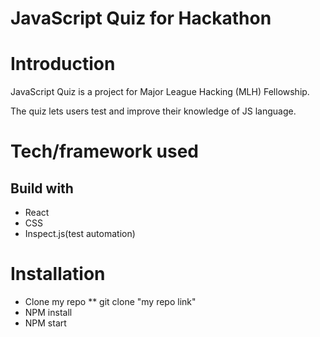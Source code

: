 # JavaScript Quiz for Hackathon

# Introduction
JavaScript Quiz is a project for Major League Hacking (MLH) Fellowship.

The quiz lets users test and improve their knowledge of JS language.

# Tech/framework used

## Build with
  * React
  * CSS
  * Inspect.js(test automation)
  
# Installation
  * Clone my repo 
    ** git clone "my repo link"
  * NPM install
  * NPM start

